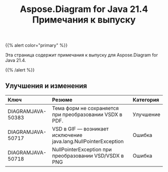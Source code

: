 ﻿---
title: Aspose.Diagram for Java 21.4 Примечания к выпуску
type: docs
weight: 9
url: /ru/java/aspose-diagram-for-java-21-4-release-notes/
---
{{% alert color="primary" %}}

Эта страница содержит примечания к выпуску для Aspose.Diagram for Java 21.4.

{{% /alert %}}
## **Улучшения и изменения**  ##

|**Ключ**|**Резюме**|**Категория**|
|:- |:- |:- |
|DIAGRAMJAVA-50383|Тема форм не сохраняется при преобразовании VSDX в PDF.|Улучшение|
|DIAGRAMJAVA-50717|VSD в GIF — возникает исключение java.lang.NullPointerException|Ошибка|
|DIAGRAMJAVA-50718|NullPointerException при преобразовании VSD/VSDX в PNG|Ошибка|
